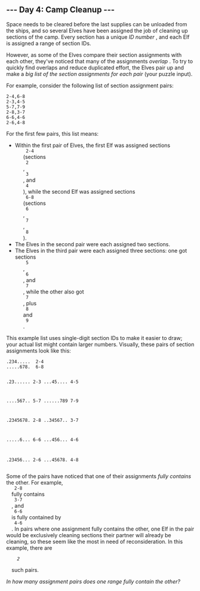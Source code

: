 <article class="day-desc">
 <h2>
  --- Day 4: Camp Cleanup ---
 </h2>
 <p>
  Space needs to be cleared before the last supplies can be unloaded from the ships, and so several Elves have been assigned the job of cleaning up sections of the camp. Every section has a unique
  <em>
   ID number
  </em>
  , and each Elf is assigned a range of section IDs.
 </p>
 <p>
  However, as some of the Elves compare their section assignments with each other, they've noticed that many of the assignments
  <em>
   overlap
  </em>
  . To try to quickly find overlaps and reduce duplicated effort, the Elves pair up and make a
  <em>
   big list of the section assignments for each pair
  </em>
  (your puzzle input).
 </p>
 <p>
  For example, consider the following list of section assignment pairs:
 </p>
 <pre><code>2-4,6-8
2-3,4-5
5-7,7-9
2-8,3-7
6-6,4-6
2-6,4-8
</code></pre>
 <p>
  For the first few pairs, this list means:
 </p>
 <ul>
  <li>
   Within the first pair of Elves, the first Elf was assigned sections
   <code>
    2-4
   </code>
   (sections
   <code>
    2
   </code>
   ,
   <code>
    3
   </code>
   , and
   <code>
    4
   </code>
   ), while the second Elf was assigned sections
   <code>
    6-8
   </code>
   (sections
   <code>
    6
   </code>
   ,
   <code>
    7
   </code>
   ,
   <code>
    8
   </code>
   ).
  </li>
  <li>
   The Elves in the second pair were each assigned two sections.
  </li>
  <li>
   The Elves in the third pair were each assigned three sections: one got sections
   <code>
    5
   </code>
   ,
   <code>
    6
   </code>
   , and
   <code>
    7
   </code>
   , while the other also got
   <code>
    7
   </code>
   , plus
   <code>
    8
   </code>
   and
   <code>
    9
   </code>
   .
  </li>
 </ul>
 <p>
  This example list uses single-digit section IDs to make it easier to draw; your actual list might contain larger numbers. Visually, these pairs of section assignments look like this:
 </p>
 <pre><code>.234.....  2-4
.....678.  6-8

.23......  2-3
...45....  4-5

....567..  5-7
......789  7-9

.2345678.  2-8
..34567..  3-7

.....6...  6-6
...456...  4-6

.23456...  2-6
...45678.  4-8
</code></pre>
 <p>
  Some of the pairs have noticed that one of their assignments
  <em>
   fully contains
  </em>
  the other. For example,
  <code>
   2-8
  </code>
  fully contains
  <code>
   3-7
  </code>
  , and
  <code>
   6-6
  </code>
  is fully contained by
  <code>
   4-6
  </code>
  . In pairs where one assignment fully contains the other, one Elf in the pair would be exclusively cleaning sections their partner will already be cleaning, so these seem like the most in need of reconsideration. In this example, there are
  <code>
   <em>
    2
   </em>
  </code>
  such pairs.
 </p>
 <p>
  <em>
   In how many assignment pairs does one range fully contain the other?
  </em>
 </p>
</article>
